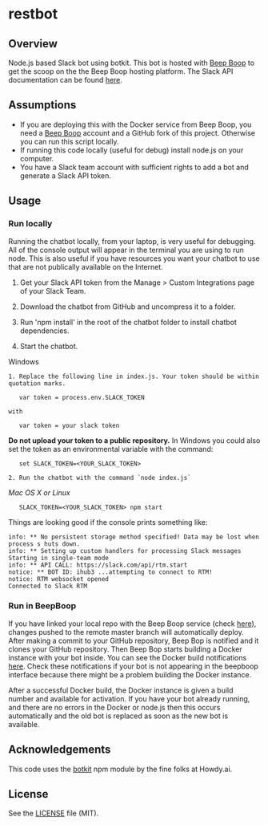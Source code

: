 # restbot

## Overview
Node.js based Slack bot using botkit. This bot is hosted with [Beep Boop](https://beepboophq.com/docs/article/overview) to get the scoop on the the Beep Boop hosting platform. The Slack API documentation can be found [here](https://api.slack.com/).

## Assumptions
* If you are deploying this with the Docker service from Beep Boop, you need a [Beep Boop](https://beepboophq.com) account and a GitHub fork of this project. Otherwise you can run this script locally.
* If running this code locally (useful for debug) install node.js on your computer.
* You have a Slack team account with sufficient rights to add a bot and generate a Slack API token.

## Usage

### Run locally
Running the chatbot locally, from your laptop, is very useful for debugging. All of the console output will appear in the terminal you are using to run node. This is also useful if you have resources you want your chatbot to use that are not publically available on the Internet.

1. Get your Slack API token from the Manage > Custom Integrations page of your Slack Team.

2. Download the chatbot from GitHub and uncompress it to a folder.

3. Run 'npm install' in the root of the chatbot folder to install chatbot dependencies.

4. Start the chatbot.

Windows 

    1. Replace the following line in index.js. Your token should be within quotation marks.
 ```    
    var token = process.env.SLACK_TOKEN
 ```
    with
 ```   
    var token = your slack token
 ```
  **Do not upload your token to a public repository.** In Windows you could also set the token as an environmental variable with the command:
 ```
    set SLACK_TOKEN=<YOUR_SLACK_TOKEN>
 ```    
    2. Run the chatbot with the command `node index.js`

 *Mac OS X or Linux*
 ```
	SLACK_TOKEN=<YOUR_SLACK_TOKEN> npm start
 ```    

Things are looking good if the console prints something like:

    info: ** No persistent storage method specified! Data may be lost when process s huts down.
    info: ** Setting up custom handlers for processing Slack messages
    Starting in single-team mode
    info: ** API CALL: https://slack.com/api/rtm.start
    notice: ** BOT ID: ihub3 ...attempting to connect to RTM!
    notice: RTM websocket opened
    Connected to Slack RTM

### Run in BeepBoop
If you have linked your local repo with the Beep Boop service (check [here](https://beepboophq.com/0_o/my-projects)), changes pushed to the remote master branch will automatically deploy. After making a commit to your GitHub repository, Beep Bop is notified and it clones your GitHub repository. Then Beep Bop starts building a Docker instance with your bot inside. You can see the Docker build notifications [here](https://beepboophq.slack.com/messages). Check these notifications if your bot is not appearing in the beepboop interface because there might be a problem building the Docker instance.

After a successful Docker build, the Docker instance is given a build number and available for activation. If you have your bot already running, and there are no errors in the Docker or node.js then this occurs automatically and the old bot is replaced as soon as the new bot is available.

## Acknowledgements

This code uses the [botkit](https://github.com/howdyai/botkit) npm module by the fine folks at Howdy.ai.

## License

See the [LICENSE](LICENSE.md) file (MIT).
